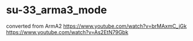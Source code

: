 # su-33_arma3_mode
converted from ArmA2
https://www.youtube.com/watch?v=brMAxmC_jGk
https://www.youtube.com/watch?v=As2EtN79Gbk
